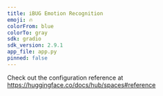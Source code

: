 ```yaml
---
title: iBUG Emotion Recognition
emoji: 🔥
colorFrom: blue
colorTo: gray
sdk: gradio
sdk_version: 2.9.1
app_file: app.py
pinned: false
---
```


Check out the configuration reference at https://huggingface.co/docs/hub/spaces#reference
